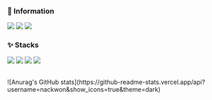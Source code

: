 ### :memo: Information<br>
<img src="https://img.shields.io/badge/-BLOG-EA4335?style=flat-square&logo=Blogger&logoColor=white"/></a>
<img src="https://img.shields.io/badge/-Nackwon-EA4335?style=flat-square&logo=Instagram&logoColor=white"/></a>
<img src="https://img.shields.io/badge/-ahwk321@gmail.com-EA4335?style=flat-square&logo=Gmail&logoColor=white"/></a>
<br>

### :sparkles: Stacks <br>
<img src="https://img.shields.io/badge/-Java-EA4335?style=flat-square&logo=Java&logoColor=white"/></a>
<img src="https://img.shields.io/badge/-JavaScript-EA4335?style=flat-square&logo=JavaScript&logoColor=white"/></a>
<img src="https://img.shields.io/badge/-HTML5-EA4335?style=flat-square&logo=HTML5&logoColor=white"/></a>
<img src="https://img.shields.io/badge/-MySQL-EA4335?style=flat-square&logo=MySQL&logoColor=white"/></a>


<br>
![Anurag's GitHub stats](https://github-readme-stats.vercel.app/api?username=nackwon&show_icons=true&theme=dark)
